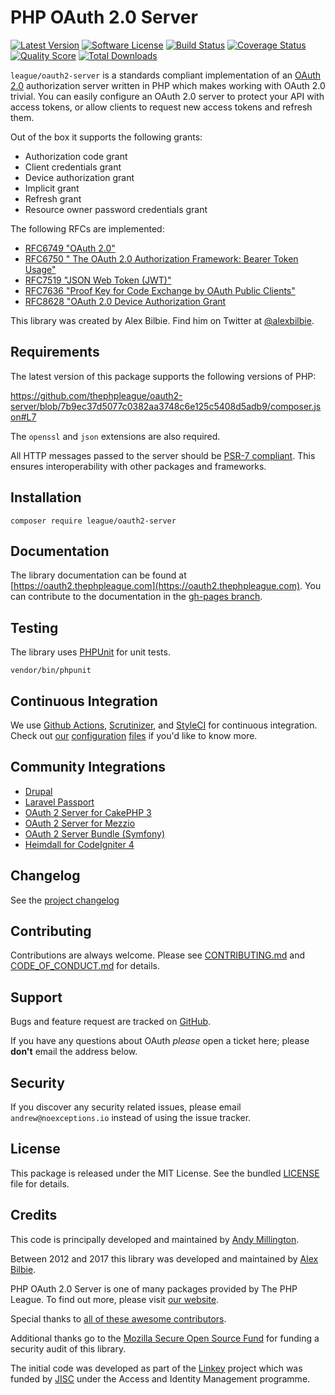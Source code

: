 # PHP OAuth 2.0 Server

[![Latest Version](http://img.shields.io/packagist/v/league/oauth2-server.svg?style=flat-square)](https://github.com/thephpleague/oauth2-server/releases)
[![Software License](https://img.shields.io/badge/license-MIT-brightgreen.svg?style=flat-square)](LICENSE.md)
[![Build Status](https://github.com/thephpleague/oauth2-server/workflows/tests/badge.svg)](https://github.com/thephpleague/oauth2-server/actions)
[![Coverage Status](https://img.shields.io/scrutinizer/coverage/g/thephpleague/oauth2-server.svg?style=flat-square)](https://scrutinizer-ci.com/g/thephpleague/oauth2-server/code-structure)
[![Quality Score](https://img.shields.io/scrutinizer/g/thephpleague/oauth2-server.svg?style=flat-square)](https://scrutinizer-ci.com/g/thephpleague/oauth2-server)
[![Total Downloads](https://img.shields.io/packagist/dt/league/oauth2-server.svg?style=flat-square)](https://packagist.org/packages/league/oauth2-server)

`league/oauth2-server` is a standards compliant implementation of an [OAuth 2.0](https://tools.ietf.org/html/rfc6749) authorization server written in PHP which makes working with OAuth 2.0 trivial. You can easily configure an OAuth 2.0 server to protect your API with access tokens, or allow clients to request new access tokens and refresh them.

Out of the box it supports the following grants:

* Authorization code grant
* Client credentials grant
* Device authorization grant
* Implicit grant
* Refresh grant
* Resource owner password credentials grant

The following RFCs are implemented:

* [RFC6749 "OAuth 2.0"](https://tools.ietf.org/html/rfc6749)
* [RFC6750 " The OAuth 2.0 Authorization Framework: Bearer Token Usage"](https://tools.ietf.org/html/rfc6750)
* [RFC7519 "JSON Web Token (JWT)"](https://tools.ietf.org/html/rfc7519)
* [RFC7636 "Proof Key for Code Exchange by OAuth Public Clients"](https://tools.ietf.org/html/rfc7636)
* [RFC8628 "OAuth 2.0 Device Authorization Grant](https://tools.ietf.org/html/rfc8628)

This library was created by Alex Bilbie. Find him on Twitter at [@alexbilbie](https://twitter.com/alexbilbie).

## Requirements

The latest version of this package supports the following versions of PHP:

https://github.com/thephpleague/oauth2-server/blob/7b9ec37d5077c0382aa3748c6e125c5408d5adb9/composer.json#L7

The `openssl` and `json` extensions are also required.

All HTTP messages passed to the server should be [PSR-7 compliant](https://www.php-fig.org/psr/psr-7/). This ensures interoperability with other packages and frameworks.

## Installation

```
composer require league/oauth2-server
```

## Documentation

The library documentation can be found at [https://oauth2.thephpleague.com](https://oauth2.thephpleague.com).
You can contribute to the documentation in the [gh-pages branch](https://github.com/thephpleague/oauth2-server/tree/gh-pages/).

## Testing

The library uses [PHPUnit](https://phpunit.de/) for unit tests.

```
vendor/bin/phpunit
```

## Continuous Integration

We use [Github Actions](https://github.com/features/actions), [Scrutinizer](https://scrutinizer-ci.com/), and [StyleCI](https://styleci.io/) for continuous integration. Check out [our](https://github.com/thephpleague/oauth2-server/blob/master/.github/workflows/tests.yml) [configuration](https://github.com/thephpleague/oauth2-server/blob/master/.scrutinizer.yml) [files](https://github.com/thephpleague/oauth2-server/blob/master/.styleci.yml) if you'd like to know more.

## Community Integrations

* [Drupal](https://www.drupal.org/project/simple_oauth)
* [Laravel Passport](https://github.com/laravel/passport)
* [OAuth 2 Server for CakePHP 3](https://github.com/uafrica/oauth-server)
* [OAuth 2 Server for Mezzio](https://github.com/mezzio/mezzio-authentication-oauth2)
* [OAuth 2 Server Bundle (Symfony)](https://github.com/thephpleague/oauth2-server-bundle)
* [Heimdall for CodeIgniter 4](https://github.com/ezralazuardy/heimdall)

## Changelog

See the [project changelog](https://github.com/thephpleague/oauth2-server/blob/master/CHANGELOG.md)

## Contributing

Contributions are always welcome. Please see [CONTRIBUTING.md](https://github.com/thephpleague/oauth2-server/blob/master/CONTRIBUTING.md) and [CODE_OF_CONDUCT.md](https://github.com/thephpleague/oauth2-server/blob/master/CODE_OF_CONDUCT.md) for details.

## Support

Bugs and feature request are tracked on [GitHub](https://github.com/thephpleague/oauth2-server/issues).

If you have any questions about OAuth _please_ open a ticket here; please **don't** email the address below.

## Security

If you discover any security related issues, please email `andrew@noexceptions.io` instead of using the issue tracker.

## License

This package is released under the MIT License. See the bundled [LICENSE](https://github.com/thephpleague/oauth2-server/blob/master/LICENSE) file for details.

## Credits

This code is principally developed and maintained by [Andy Millington](https://twitter.com/Sephster).

Between 2012 and 2017 this library was developed and maintained by [Alex Bilbie](https://alexbilbie.com/).

PHP OAuth 2.0 Server is one of many packages provided by The PHP League. To find out more, please visit [our website](https://thephpleague.com).

Special thanks to [all of these awesome contributors](https://github.com/thephpleague/oauth2-server/contributors).

Additional thanks go to the [Mozilla Secure Open Source Fund](https://wiki.mozilla.org/MOSS/Secure_Open_Source) for funding a security audit of this library.

The initial code was developed as part of the [Linkey](http://linkey.blogs.lincoln.ac.uk) project which was funded by [JISC](http://jisc.ac.uk) under the Access and Identity Management programme.
